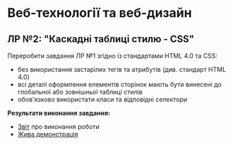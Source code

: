# Веб-технології та веб-дизайн
## ЛР №2:  "Каскадні таблиці стилю - CSS"

Переробити завдання  ЛР №1 згідно із стандартами HTML 4.0 та CSS:
* без використання застарілих тегів та атрибутів (див. стандарт HTML 4.0)
* всі деталі оформлення елементів сторінок мають бути винесені до глобальної або зовнішньої таблиці стилів
* обов'язково використати класи та відповідні селектори


**Результати виконання завдання:**
* [Звіт](https://github.com/angelina-babych/khai-web-lab2/blob/main/%D0%91%D0%90%D0%91%D0%98%D0%A7%20-%20%D0%9B%D0%A0%202%20(%D0%B2%D0%B5%D0%B1).pdf) про виконання роботи
* [Жива демонстрація](https://angelina-babych.github.io/khai-web-lab2/)


